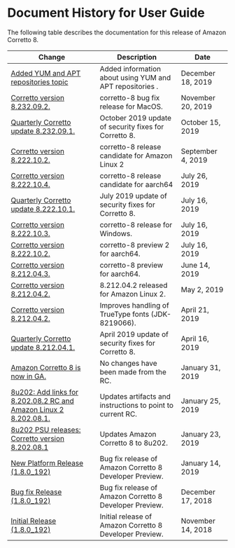 # Document History for User Guide<a name="doc-history"></a>

The following table describes the documentation for this release of Amazon Corretto 8\.

| Change | Description | Date | 
| --- |--- |--- |
| [Added YUM and APT repositories topic](#doc-history) | Added information about using YUM and APT repositories \. | December 18, 2019 | 
| [Corretto version 8\.232\.09\.2\.](#doc-history) | corretto\-8 bug fix release for MacOS\. | November 20, 2019 | 
| [Quarterly Corretto update 8\.232\.09\.1\.](#doc-history) | October 2019 update of security fixes for Corretto 8\. | October 15, 2019 | 
| [Corretto version 8\.222\.10\.2\.](#doc-history) | corretto\-8 release candidate for Amazon Linux 2 | September 4, 2019 | 
| [Corretto version 8\.222\.10\.4\.](#doc-history) | corretto\-8 release candidate for aarch64 | July 26, 2019 | 
| [Quarterly Corretto update 8\.222\.10\.1\.](#doc-history) | July 2019 update of security fixes for Corretto 8\. | July 16, 2019 | 
| [Corretto version 8\.222\.10\.3\.](#doc-history) | corretto\-8 release for Windows\. | July 16, 2019 | 
| [Corretto version 8\.222\.10\.2\.](#doc-history) | corretto\-8 preview 2 for aarch64\. | July 16, 2019 | 
| [Corretto version 8\.212\.04\.3\.](#doc-history) | corretto\-8 preview for aarch64\. | June 14, 2019 | 
| [Corretto version 8\.212\.04\.2\.](#doc-history) | 8\.212\.04\.2 released for Amazon Linux 2\. | May 2, 2019 | 
| [Corretto version 8\.212\.04\.2\.](#doc-history) | Improves handling of TrueType fonts \(JDK\-8219066\)\. | April 21, 2019 | 
| [Quarterly Corretto update 8\.212\.04\.1\.](#doc-history) | April 2019 update of security fixes for Corretto 8\. | April 16, 2019 | 
| [Amazon Corretto 8 is now in GA\.](#doc-history) | No changes have been made from the RC\. | January 31, 2019 | 
| [8u202: Add links for 8\.202\.08\.2 RC and Amazon Linux 2 8\.202\.08\.1\.](#doc-history) | Updates artifacts and instructions to point to current RC\. | January 25, 2019 | 
| [8u202 PSU releases: Corretto version 8\.202\.08\.1](#doc-history) | Updates Amazon Corretto 8 to 8u202\. | January 23, 2019 | 
| [New Platform Release \(1\.8\.0\_192\)](#doc-history) | Bug fix release of Amazon Corretto 8 Developer Preview\. | January 14, 2019 | 
| [Bug fix Release \(1\.8\.0\_192\)](#doc-history) | Bug fix release of Amazon Corretto 8 Developer Preview\. | December 17, 2018 | 
| [Initial Release \(1\.8\.0\_192\)](#doc-history) | Initial release of Amazon Corretto 8 Developer Preview\. | November 14, 2018 | 